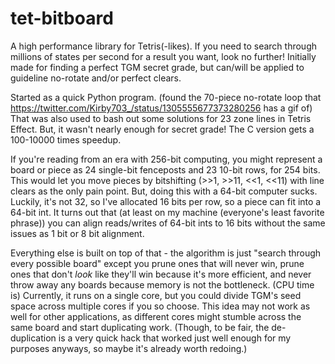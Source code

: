 # tet-bitboard
A high performance library for Tetris(-likes).
If you need to search through millions of states per second for a result you want, look no further!
Initially made for finding a perfect TGM secret grade, but can/will be applied to guideline no-rotate and/or perfect clears.

Started as a quick Python program. (found the 70-piece no-rotate loop that https://twitter.com/Kirby703_/status/1305555677373280256 has a gif of)
That was also used to bash out some solutions for 23 zone lines in Tetris Effect.
But, it wasn't nearly enough for secret grade! The C version gets a 100-10000 times speedup.

If you're reading from an era with 256-bit computing, you might represent a board or piece as 24 single-bit fenceposts and 23 10-bit rows, for 254 bits.
This would let you move pieces by bitshifting (>>1, >>11, <<1, <<11) with line clears as the only pain point.
But, doing this with a 64-bit computer sucks. Luckily, it's not 32, so I've allocated 16 bits per row, so a piece can fit into a 64-bit int.
It turns out that (at least on my machine (everyone's least favorite phrase)) you can align reads/writes of 64-bit ints to 16 bits without the same issues as 1 bit or 8 bit alignment.

Everything else is built on top of that - the algorithm is just "search through every possible board" except you prune ones that will never win, prune ones that don't *look* like they'll win because it's more efficient, and never throw away any boards because memory is not the bottleneck. (CPU time is)
Currently, it runs on a single core, but you could divide TGM's seed space across multiple cores if you so choose. This idea may not work as well for other applications, as different cores might stumble across the same board and start duplicating work.
(Though, to be fair, the de-duplication is a very quick hack that worked just well enough for my purposes anyways, so maybe it's already worth redoing.)
